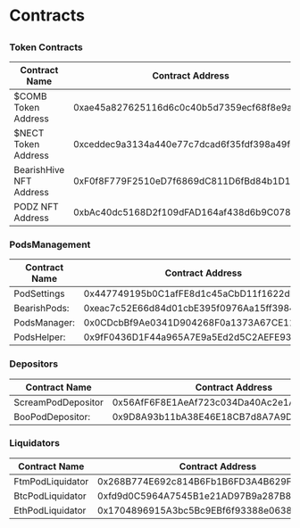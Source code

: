 # Contracts

##

### Token Contracts

| Contract Name           | Contract Address                           | Decimal |   |
| ----------------------- | ------------------------------------------ | ------- | - |
| $COMB Token Address     | 0xae45a827625116d6c0c40b5d7359ecf68f8e9afd | 18      |   |
| $NECT Token Address     | 0xceddec9a3134a440e77c7dcad6f35fdf398a49fc | 18      |   |
| BearishHive NFT Address | 0xF0f8F779F2510eD7f6869dC811D6fBd84b1D1045 | 0       |   |
| PODZ NFT Address        | 0xbAc40dc5168D2f109dFAD164af438d6b9C078254 | 0       |   |

### PodsManagement

| Contract Name | Contract Address                           |
| ------------- | ------------------------------------------ |
| PodSettings   | 0x447749195b0C1afFE8d1c45aCbD11f1622dE17D9 |
| BearishPods:  | 0xeac7c52E66d84d01cbE395f0976Aa15ff3984297 |
| PodsManager:  | 0x0CDcbBf9Ae0341D904268F0a1373A67CE114c2B3 |
| PodsHelper:   | 0x9fF0436D1F44a965A7E9a5Ed2d5C2AEFE93f6AdF |

### Depositors

| Contract Name      | Contract Address                           |
| ------------------ | ------------------------------------------ |
| ScreamPodDepositor | 0x56AfF6F8E1AeAf723c034Da40Ac2e1AA43fa2Cec |
| BooPodDepositor:   | 0x9D8A93b11bA38E46E18CB7d8A7A9D484e0b3aCAB |

### Liquidators

| Contract Name    | Contract Address                           |
| ---------------- | ------------------------------------------ |
| FtmPodLiquidator | 0x268B774E692c814B6Fb1B6FD3A4B629F340937A2 |
| BtcPodLiquidator | 0xfd9d0C5964A7545B1e21AD97B9a287B8170A2445 |
| EthPodLiquidator | 0x1704896915A3bc5Bc9EBf6f93388e0638E64B0Bb |

